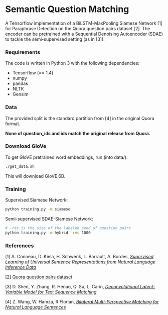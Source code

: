 Semantic Question Matching
====

A Tensorflow implementation of a BiLSTM-MaxPooling Siamese Network [1] for Paraphrase Detection on the Quora question pairs dataset [2]. The encoder can be pretrained with a Sequential Denoising Autoencoder (SDAE)
to tackle the semi-supervised setting (as in [3]).

### Requirements
The code is written in Python 3 with the following dependencies:

* Tensorflow (== 1.4)
* numpy
* pandas
* NLTK
* Gensim

### Data
The provided split is the standard partition from [4] in the original Quora format.

**None of question_ids and ids match the original release from Quora.**

### Download GloVe

To get GloVE pretrained word embeddings, run (into data/):
```bash
./get_data.sh
```
This will download GloVE.6B.

### Training
Supervised Siamese Network:
```bash
python training.py -m siamese
```
Semi-supervised SDAE-Siamese Network:
```bash
# -res is the size of the labeled seed of question pairs
python training.py -m hybrid -res 1000
```

### References

[1] A. Conneau, D. Kiela, H. Schwenk, L. Barrault, A. Bordes, [*Supervised Learning of Universal Sentence Representations from Natural Language Inference Data*](https://arxiv.org/abs/1705.02364)

[2] [Quora question pairs dataset](https://data.quora.com/First-Quora-Dataset-Release-Question-Pairs)

[3] D. Shen, Y. Zhang, R. Henao, Q. Su, L. Carin, [*Deconvolutional Latent-Variable Model for Text Sequence Matching*](https://arxiv.org/abs/1709.07109)

[4] Z. Wang, W. Hamza, R.Florian, [*Bilateral Multi-Perspective Matching for Natural Language Sentences*](https://arxiv.org/abs/1702.03814)
